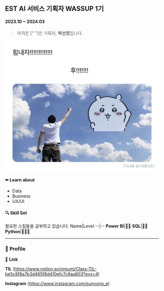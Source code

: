 ## EST AI 서비스 기획자 WASSUP 1기  
#### 2023.10 ~ 2024.03 

> 아직은 ["       "]인 기획자, **박선영**입니다.

![sample](imgs/img1.jpg)

#### ✏ **Learn about**
  * Data
  * Business
  * UX/UI

#### 🔍 **Skill Set**
필요한 스킬들을 공부하고 있습니다. 
Name|Level
--|--
**Power BI**|🔵🔵
**SQL**|🔵🔵
**Python**|🔵🔵🔵


------------

### 👩 Profile 

📎 **Link**


**TIL** (https://www.notion.so/oreumi/Class-TIL-be5c8f8a7b3d465f8d410efc7c6aa803?pvs=4) 


**Instagram** (https://www.instagram.com/sunyong_e) 

